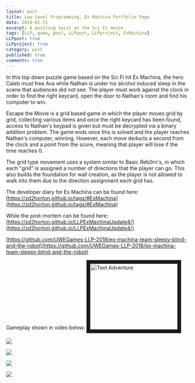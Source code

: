 ```yaml
---
layout: post
title: Low Level Programming, Ex Machina Portfolio Page
date: 2019-02-21
excerpt: A puzzling twist on the Sci Fi movie.
tags: [LLP, game, post, LLPpost, LLPproject, ExMachina]
LLPpost: true
LLPproject: true
category: post
published: true
comments: true
---
```

In this top down puzzle game based on the Sci Fi hit Ex Machina, the hero Caleb must free Ava while Nathan is under his alcohol induced sleep in the scene that audiences did not see. The player must work against the clock in order to find the right keycard, open the door to Nathan's room and find his computer to win.

Escape the Movie is a grid based game in which the player moves grid by grid, collecting various items and once the right keycard has been found, access to Nathan's keypad is given but must be decrypted via a binary addition problem. The game ends once this is solved and the player reaches Nathan's computer, winning. However, each move deducts a second from the clock and a point from the score, meaning that player will lose if the time reaches 0.

The grid type movement uses a system similar to Basic Reb0rn's, in which each "grid" is assigned a number of directions that the player can go. This also builds the foundation for wall creation, as the player is not allowed to walk into them due to the direction assignment each grid has.


The developer diary for Ex Machina can be found here:
[https://zd2horton.github.io/tags/#ExMachina](https://zd2horton.github.io/tags/#ExMachina)

While the post-mortem can be found here: 
[https://zd2horton.github.io/LLPExMachinaUpdate4/](https://zd2horton.github.io/LLPExMachinaUpdate4/)

[https://github.com/UWEGames-LLP-2018/ex-machina-team-sleepy-blind-and-the-robot](https://github.com/UWEGames-LLP-2018/ex-machina-team-sleepy-blind-and-the-robot)

Gameplay shown in video below:
<a href="http://www.youtube.com/watch?feature=player_embedded&v=dZSeWhoy3R8" target="_blank"><img src="http://img.youtube.com/vi/dZSeWhoy3R8/0.jpg" alt="Text Adventure" width="240" height="180" border="10" /></a>

<a href="https://i.imgur.com/h5OV4v7.png"><img src="https://i.imgur.com/h5OV4v7.png"></a>

<a href="https://i.imgur.com/e6gOPYT.png"><img src="https://i.imgur.com/e6gOPYT.png"></a>

<a href="https://i.imgur.com/Ia7uHYp.png"><img src="https://i.imgur.com/Ia7uHYp.png"></a>

<a href="https://i.imgur.com/4obhofr.png"><img src="https://i.imgur.com/4obhofr.png"></a>
